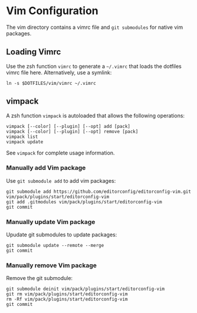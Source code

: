 # Vim Configuration

The vim directory contains a vimrc file and `git submodules` for native vim packages.

## Loading Vimrc

Use the zsh function `vimrc` to generate a `~/.vimrc` that loads the dotfiles vimrc file here. Alternatively, use a symlink:

```
ln -s $DOTFILES/vim/vimrc ~/.vimrc
```

## vimpack

A zsh function `vimpack` is autoloaded that allows the following operations:

```
vimpack [--color] [--plugin] [--opt] add [pack]
vimpack [--color] [--plugin] [--opt] remove [pack]
vimpack list
vimpack update
```

See `vimpack` for complete usage information.

### Manually add Vim package

Use `git submodule add` to add vim packages:

```
git submodule add https://github.com/editorconfig/editorconfig-vim.git vim/pack/plugins/start/editorconfig-vim
git add .gitmodules vim/pack/plugins/start/editorconfig-vim
git commit
```
### Manually update Vim package

Upudate git submodules to update packages:

```
git submodule update --remote --merge
git commit
```

### Manually remove Vim package

Remove the git submodule:

```
git submodule deinit vim/pack/plugins/start/editorconfig-vim
git rm vim/pack/plugins/start/editorconfig-vim
rm -Rf vim/pack/plugins/start/editorconfig-vim
git commit
```
